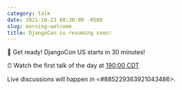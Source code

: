 ```yaml
---
category: talk
date: 2021-10-23 08:30:00 -0500
slug: morning-welcome
title: DjangoCon is resuming soon!
---
```


📣 Get ready! DjangoCon US starts in 30 minutes!

:alarm_clock: Watch the first talk of the day at [190:00 CDT](https://time.is/compare/0900AM_22_October_2021_in_Chicago)

Live discussions will happen in <#885229363921043486>.
